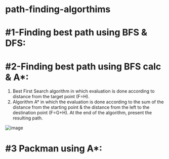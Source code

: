 # path-finding-algorthims

# #1-Finding best path using BFS & DFS:

# #2-Finding best path using BFS calc & A*:
  1. Best First Search algorithm in which evaluation is done according to distance from the target point (F=H).
  2. Algorithm A* in which the evaluation is done according to the sum of the distance from the starting point
     & the distance from the left to the destination point (F=G+H).
     At the end of the algorithm, present the resulting path.
  
![image](https://user-images.githubusercontent.com/49592750/192902426-767a6deb-3179-42db-9547-fcdb2669ee97.png)

# #3 Packman using A*:

     
